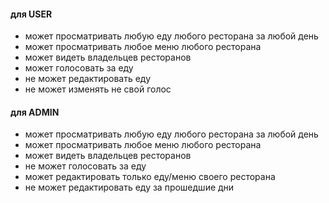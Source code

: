 #### для USER
- может просматривать любую еду любого ресторана за любой день
- может просматривать любое меню любого ресторана
- может видеть владельцев ресторанов  
- может голосовать за еду
- не может редактировать еду 
- не может изменять не свой голос

#### для ADMIN
- может просматривать любую еду любого ресторана за любой день
- может просматривать любое меню любого ресторана
- может видеть владельцев ресторанов
- не может голосовать за еду
- может редактировать только еду/меню своего ресторана
- не может редактировать еду за прошедшие дни
